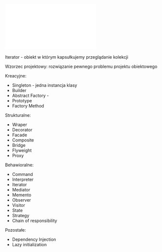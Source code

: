 ![DesignPatterns1](/Notatki/Semestr%202/Programowanie%20obiektowe/Wyk%C5%82ady/Wyk%C5%82ad%208/DesignPatterns1.pdf)

Iterator - obiekt w którym kapsułkujemy przeglądanie kolekcji

Wzorzec projektowy:
rozwiązanie pewnego problemu projektu obiektowego

Kreacyjne:
 - Singleton - jedna instancja klasy
 - Builder
 - Abstract Factory - 
 - Prototype
 - Factory Method

Strukturalne:
- Wraper
- Decorator
- Facade
- Composite
- Bridge
- Flyweight
- Proxy

Behawioralne:
- Command
- Interpreter
- Iterator
- Mediator
- Memento
- Observer
- Visitor
- State
- Strategy
- Chain of responsibility

Pozostałe:
- Dependency Injection
- Lazy initialization


